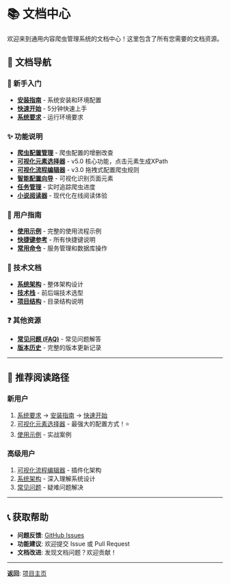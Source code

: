# 📚 文档中心

欢迎来到通用内容爬虫管理系统的文档中心！这里包含了所有您需要的文档资源。

## 📖 文档导航

### 🚀 新手入门

- **[安装指南](getting-started/installation.md)** - 系统安装和环境配置
- **[快速开始](getting-started/quick-start.md)** - 5分钟快速上手
- **[系统要求](getting-started/system-requirements.md)** - 运行环境要求

### ✨ 功能说明

- **[爬虫配置管理](features/crawler-manager.md)** - 爬虫配置的增删改查
- **[可视化元素选择器](features/visual-selector.md)** - v5.0 核心功能，点击元素生成XPath
- **[可视化流程编辑器](features/flow-editor.md)** - v3.0 拖拽式配置爬虫规则
- **[智能配置向导](features/config-wizard.md)** - 可视化识别页面元素
- **[任务管理](features/task-manager.md)** - 实时追踪爬虫进度
- **[小说阅读器](features/novel-reader.md)** - 现代化在线阅读体验

### 📘 用户指南

- **[使用示例](user-guides/usage-examples.md)** - 完整的使用流程示例
- **[快捷键参考](user-guides/shortcuts.md)** - 所有快捷键说明
- **[常用命令](user-guides/common-commands.md)** - 服务管理和数据库操作

### 🔧 技术文档

- **[系统架构](technical/architecture.md)** - 整体架构设计
- **[技术栈](technical/tech-stack.md)** - 前后端技术选型
- **[项目结构](technical/project-structure.md)** - 目录结构说明

### ❓ 其他资源

- **[常见问题 (FAQ)](faq/faq.md)** - 常见问题解答
- **[版本历史](changelog/changelog.md)** - 完整的版本更新记录

---

## 🎯 推荐阅读路径

### 新用户
1. [系统要求](getting-started/system-requirements.md) → [安装指南](getting-started/installation.md) → [快速开始](getting-started/quick-start.md)
2. [可视化元素选择器](features/visual-selector.md) - 最强大的配置方式！⭐
3. [使用示例](user-guides/usage-examples.md) - 实战案例

### 高级用户
1. [可视化流程编辑器](features/flow-editor.md) - 插件化架构
2. [系统架构](technical/architecture.md) - 深入理解系统设计
3. [常见问题](faq/faq.md) - 疑难问题解决

---

## 📞 获取帮助

- **问题反馈**: [GitHub Issues](https://github.com/cxapython/noval/issues)
- **功能建议**: 欢迎提交 Issue 或 Pull Request
- **文档改进**: 发现文档问题？欢迎贡献！

---

**返回**: [项目主页](../README.md)

